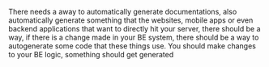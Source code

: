 There needs a away to automatically generate documentations, also automatically generate something that the websites, mobile apps or even backend applications that want to directly hit your server, there should be a way, if there is a change made in your BE system, there should be a way to autogenerate some code that these things use.
You should make changes to your BE logic, something should get generated 